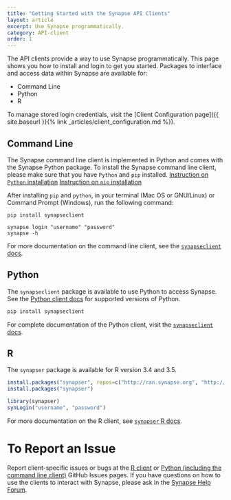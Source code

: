 ```yaml
---
title: "Getting Started with the Synapse API Clients"
layout: article
excerpt: Use Synapse programmatically.
category: API-client
order: 1
---
```


The API clients provide a way to use Synapse programmatically. This page shows you how to install and login to get you started. Packages to interface and access data within Synapse are available for:

* Command Line
* Python
* R

To manage stored login credentials, visit the [Client Configuration page]({{ site.baseurl }}{% link _articles/client_configuration.md %}).

## Command Line

The Synapse command line client is implemented in Python and comes with the Synapse Python package. To install the Synapse command line client, please make sure that you have `Python` and `pip` installed.
[Instruction on `Python` installation](https://www.python.org/downloads/)
[Instruction on `pip` installation](https://pip.pypa.io/en/stable/installing/)

After installing `pip` and `python`, in your terminal (Mac OS or GNU/Linux) or Command Prompt (Windows), run the following command:

```console
pip install synapseclient
```

```console
synapse login "username" "password"
synapse -h
```

For more documentation on the command line client, see the [`synapseclient` docs](https://python-docs.synapse.org/build/html/CommandLineClient.html).

## Python

The `synapseclient` package is available to use Python to access Synapse. See the [Python client docs](https://python-docs.synapse.org/build/html/index.html#overview) for supported versions of Python.

```python
pip install synapseclient
```

For complete documentation of the Python client, visit the [`synapseclient` docs](https://python-docs.synapse.org/build/html/index.html).

## R

The `synapser` package is available for R version 3.4 and 3.5.

```R
install.packages("synapser", repos=c("http://ran.synapse.org", "http://cran.fhcrc.org"))
install.packages("synapser")
```

```R
library(synapser)
synLogin("username", "password")
```

For more documentation on the R client, see [`synapser` R docs](https://r-docs.synapse.org).

# To Report an Issue

Report client-specific issues or bugs at the [R client](https://github.com/Sage-Bionetworks/synapser/issues) or [Python (including the command line client)](https://github.com/Sage-Bionetworks/synapsePythonClient/issues) GitHub Issues pages. If you have questions on how to use the clients to interact with Synapse, please ask in the [Synapse Help Forum](https://www.synapse.org/#!SynapseForum:default).
